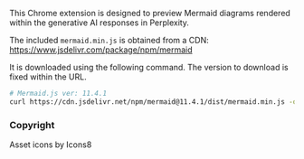 This Chrome extension is designed to preview Mermaid diagrams rendered within the generative AI responses in Perplexity.

The included `mermaid.min.js` is obtained from a CDN:
https://www.jsdelivr.com/package/npm/mermaid

It is downloaded using the following command. The version to download is fixed within the URL.

```sh
# Mermaid.js ver: 11.4.1
curl https://cdn.jsdelivr.net/npm/mermaid@11.4.1/dist/mermaid.min.js -o mermaid.min.js
```

### Copyright

Asset icons by Icons8

